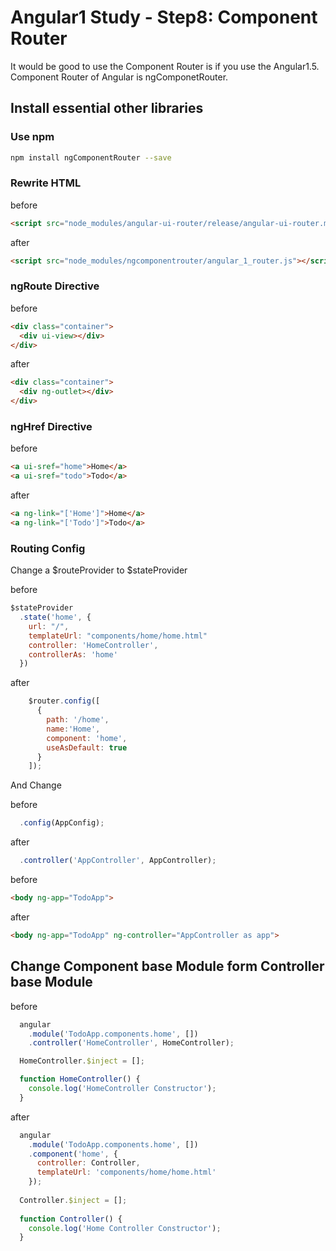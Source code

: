 # Angular1 Study - Step8: Component Router

It would be good to use the Component Router is if you use the Angular1.5.
Component Router of Angular is ngComponetRouter.

## Install essential other libraries

### Use npm

```bash
npm install ngComponentRouter --save 
```

### Rewrite HTML

before
```html
<script src="node_modules/angular-ui-router/release/angular-ui-router.min.js"></script>
```

after

```html
<script src="node_modules/ngcomponentrouter/angular_1_router.js"></script>
```
### ngRoute Directive

before
```html
<div class="container">
  <div ui-view></div>
</div>
```

after
```html
<div class="container">
  <div ng-outlet></div>
</div>
```

### ngHref Directive

before
```html
<a ui-sref="home">Home</a>
<a ui-sref="todo">Todo</a>
```

after
```html
<a ng-link="['Home']">Home</a>
<a ng-link="['Todo']">Todo</a>
```

### Routing Config

Change a $routeProvider to $stateProvider

before
```javascript
$stateProvider
  .state('home', {
    url: "/",
    templateUrl: "components/home/home.html"
    controller: 'HomeController',
    controllerAs: 'home'
  })
```

after
```javascript
    $router.config([
      {
        path: '/home',
        name:'Home',
        component: 'home',
        useAsDefault: true
      }
    ]);
```

And Change

before
```javascript
  .config(AppConfig);
```

after
```javascript
  .controller('AppController', AppController);
```

before
```html
<body ng-app="TodoApp">
```

after
```html
<body ng-app="TodoApp" ng-controller="AppController as app">
```

## Change Component base Module form Controller base Module

before
```javascript
  angular
    .module('TodoApp.components.home', [])
    .controller('HomeController', HomeController);

  HomeController.$inject = [];

  function HomeController() {
    console.log('HomeController Constructor');
  }
```

after
```javascript
  angular
    .module('TodoApp.components.home', [])
    .component('home', {
      controller: Controller,
      templateUrl: 'components/home/home.html'
    });
    
  Controller.$inject = [];
  
  function Controller() {
    console.log('Home Controller Constructor');
  }
```
